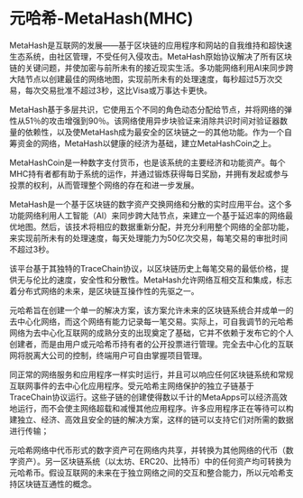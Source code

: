 # 

# 元哈希-MetaHash(MHC)

MetaHash是互联网的发展——基于区块链的应用程序和网站的自我维持和超快速生态系统，由社区管理，不受任何入侵攻击。MetaHash原始协议解决了所有区块链的关键问题，并使加密与前所未有的接近现实生活。多功能网络利用AI来同步跨大陆节点以创建最佳的网络地图，实现前所未有的处理速度，每秒超过5万次交易，每次交易批准不超过3秒，这比Visa或万事达卡更快。

MetaHash基于多层共识，它使用五个不同的角色动态分配给节点，并将网络的弹性从51％的攻击增强到90％。该网络使用异步块验证来消除共识时间对验证器数量的依赖性，以及使MetaHash成为最安全的区块链之一的其他功能。作为一个自筹资金的网络，MetaHash以健康的经济为基础，建立MetaHashCoin之上。

MetaHashCoin是一种数字支付货币，也是该系统的主要经济和功能资产。每个MHC持有者都有助于系统的运作，并通过锻炼获得每日奖励，并拥有发起或参与投票的权利，从而管理整个网络的存在和进一步发展。

MetaHash是一个基于区块链的数字资产交换网络和分散的实时应用平台。这个多功能网络利用人工智能（Al）来同步跨大陆节点，来建立一个基于延迟率的网络最优地图。然后，该技术将相应的数据重新分配，并充分利用整个网络的全部功能，来实现前所未有的处理速度，每天处理能力为50亿次交易，每笔交易的审批时间不超过3秒。

该平台基于其独特的TraceChain协议，以区块链历史上每笔交易的最低价格，提供无与伦比的速度，安全性和分散性。MetaHash允许网络互相交互和集成，标志着分布式网络的未来，是区块链互操作性的先驱之一。

元哈希旨在创建一个单一的解决方案，该方案允许未来的区块链系统合并成单一的去中心化网络，而这个网络有能力记录每一笔交易。实际上，可自我调节的元哈希网络为去中心化互联网的成熟分支的出现奠定了基础，它并不依赖于发布它的个人创建者，而是由用户或元哈希币持有者的公开投票进行管理。完全去中心化的互联网将脱离大公司的控制，终端用户可自由掌握项目管理。

同正常的网络服务和应用程序一样实时运行，并且可以响应任何区块链系统和常规互联网事件的去中心化应用程序。受元哈希主网络保护的独立子链基于TraceChain协议运行。这些子链的创建使得数以千计的MetaApps可以经济高效地运行，而不会使主网络超载和减慢其他应用程序。许多应用程序正在等待可以构建独立、经济、高效且安全的链的解决方案，这样的链可以支持它们对所需的数据进行传输；

元哈希网络中代币形式的数字资产可在网络内共享，并转换为其他网络的代币（数字资产）。另一区块链系统（以太坊、ERC20、比特币）中的任何资产均可转换为元哈希币。假设互联网的未来在于独立网络之间的交互和整合能力，所以元哈希支持区块链互通性的概念。



